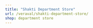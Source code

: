 ```yaml
---
title: "Shakti Department Store"
url: /veraval/shakti-department-store/
shop: department store
---
```

